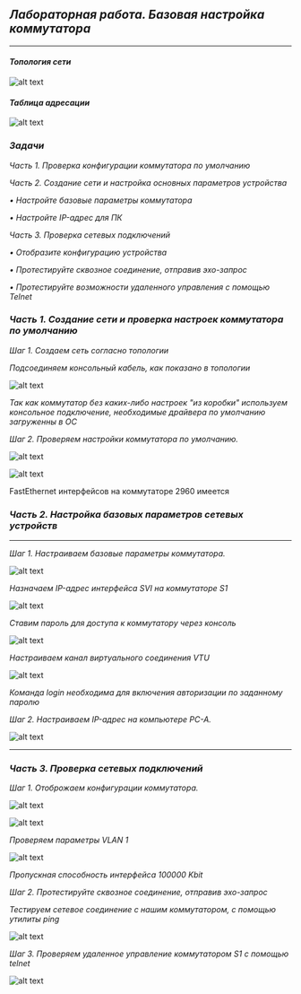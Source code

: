 ## *Лабораторная работа. Базовая настройка коммутатора*
___
#### 	*Топология сети*
![alt text](https://github.com/Eliminir/OTUSLABS/blob/Labs/11.JPG)

#### *Таблица адресации*
![alt text](https://github.com/Eliminir/OTUSLABS/blob/Labs/таблица.JPG)

### *Задачи* ###

*Часть 1. Проверка конфигурации коммутатора по умолчанию*

*Часть 2. Создание сети и настройка основных параметров устройства*

*•	Настройте базовые параметры коммутатора*

*•	Настройте IP-адрес для ПК*

*Часть 3. Проверка сетевых подключений*

*•	Отобразите конфигурацию устройства*

*•	Протестируйте сквозное соединение, отправив эхо-запрос*

*•	Протестируйте возможности удаленного управления с помощью Telnet*


### *Часть 1. Создание сети и проверка настроек коммутатора по умолчанию* ###

*Шаг 1. Создаем сеть согласно топологии*

*Подсоединяем консольный кабель, как показано в топологии*

![alt text](https://github.com/Eliminir/OTUSLABS/blob/Labs/12.JPG)

*Так как коммутатор без каких-либо настроек "из коробки" используем консольное подключение, необходимые драйвера по умолчанию загруженны в ОС*

*Шаг 2. Проверяем настройки коммутатора по умолчанию.*

![alt text](https://github.com/Eliminir/OTUSLABS/blob/Labs/13.JPG)

![alt text](https://github.com/Eliminir/OTUSLABS/blob/Labs/14.JPG)

FastEthernet интерфейсов на коммутаторе 2960  имеется 


### *Часть 2. Настройка базовых параметров сетевых устройств* ###
___
*Шаг 1. Настраиваем базовые параметры коммутатора.*


![alt text](https://github.com/Eliminir/OTUSLABS/blob/Labs/1.JPG)


*Назначаем IP-адрес интерфейса SVI на коммутаторе S1*


![alt text](https://github.com/Eliminir/OTUSLABS/blob/Labs/2.JPG)


*Ставим пароль для доступа к коммутатору через консоль*


![alt text](https://github.com/Eliminir/OTUSLABS/blob/Labs/3.JPG)

*Настраиваем канал виртуального соединения VTU*


![alt text](https://github.com/Eliminir/OTUSLABS/blob/Labs/4.JPG)

*Команда login необходима для включения авторизации по заданному паролю*

*Шаг 2. Настраиваем IP-адрес на компьютере PC-A.*


![alt text](https://github.com/Eliminir/OTUSLABS/blob/Labs/5.JPG)

___

### *Часть 3. Проверка сетевых подключений* ###

*Шаг 1. Отоброжаем конфигурации коммутатора.*

![alt text](https://github.com/Eliminir/OTUSLABS/blob/Labs/7.JPG)


![alt text](https://github.com/Eliminir/OTUSLABS/blob/Labs/6.JPG)

*Проверяем параметры VLAN 1*

![alt text](https://github.com/Eliminir/OTUSLABS/blob/Labs/8.JPG)

*Пропускная способность интерфейса 100000 Kbit*


*Шаг 2. Протестируйте сквозное соединение, отправив эхо-запрос*

*Тестируем сетевое соединение c нашим коммутатором, с помощью утилиты ping*

![alt text](https://github.com/Eliminir/OTUSLABS/blob/Labs/9.JPG)


*Шаг 3. Проверяем удаленное управление коммутатором S1 с помощью telnet*


![alt text](https://github.com/Eliminir/OTUSLABS/blob/Labs/10.JPG)

